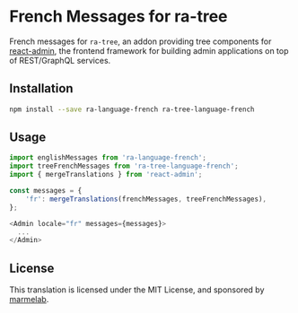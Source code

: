 # French Messages for ra-tree

French messages for `ra-tree`, an addon providing tree components for [react-admin](https://github.com/marmelab/react-admin), the frontend framework for building admin applications on top of REST/GraphQL services.

## Installation

```sh
npm install --save ra-language-french ra-tree-language-french
```

## Usage

```js
import englishMessages from 'ra-language-french';
import treeFrenchMessages from 'ra-tree-language-french';
import { mergeTranslations } from 'react-admin';

const messages = {
    'fr': mergeTranslations(frenchMessages, treeFrenchMessages),
};

<Admin locale="fr" messages={messages}>
  ...
</Admin>
```

## License

This translation is licensed under the MIT License, and sponsored by [marmelab](http://marmelab.com).
